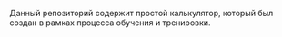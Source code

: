 Данный репозиторий содержит простой калькулятор, который был создан в рамках процесса обучения и тренировки.
